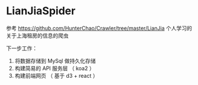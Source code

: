 # LianJiaSpider

参考 https://github.com/HunterChao/Crawler/tree/master/LianJia
个人学习的关于上海租房的信息的爬虫

下一步工作：
1. 将数据存储到 MySql 做持久化存储
2. 构建简易的 API 服务层 （ koa2 ）
3. 构建前端网页 （ 基于 d3 + react ）
